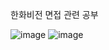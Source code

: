 한화비전 면접 관련 공부

![image](https://github.com/PocachipMind/TIL/assets/101550112/9265d0a7-331c-4de9-8f48-93063d2ca8bb)
![image](https://github.com/PocachipMind/TIL/assets/101550112/210408bc-2a92-414f-8d1a-1e2293b2d08e)
